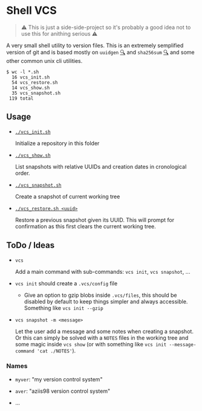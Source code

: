 
# Shell VCS

> :warning: This is just a side-side-project so it's probably a good idea not to use this for anithing serious :warning: 

A very small shell utility to version files. This is an extremely semplified version of git and is based mostly on `uuidgen` [:mag:](vcs_snapshot.sh#L8) and `sha256sum` [:mag:](vcs_snapshot.sh#L13) and some other common unix cli utilities.

```
$ wc -l *.sh
  16 vcs_init.sh
  54 vcs_restore.sh
  14 vcs_show.sh
  35 vcs_snapshot.sh
 119 total
```

## Usage

- [`./vcs_init.sh`](./vcs_init.sh)
  
    Initialize a repository in this folder

- [`./vcs_show.sh`](./vcs_show.sh)
  
    List snapshots with relative UUIDs and creation dates in cronological order.

- [`./vcs_snapshot.sh`](./vcs_snapshot.sh)
  
    Create a snapshot of current working tree

- [`./vcs_restore.sh <uuid>`](./vcs_restore.sh)
  
    Restore a previous snapshot given its UUID. This will prompt for confirmation as this first clears the current working tree.

## ToDo / Ideas

- `vcs` 

    Add a main command with sub-commands: `vcs init`, `vcs snapshot`, ...

- `vcs init` should create a `.vcs/config` file

    - Give an option to gzip blobs inside `.vcs/files`, this should be disabled by default to keep things simpler and always accessible. Something like `vcs init --gzip`

- `vcs snapshot -m <message>`

    Let the user add a message and some notes when creating a snapshot. Or this can simply be solved with a `NOTES` files in the working tree and some magic inside `vcs show` (or with something like `vcs init --message-command 'cat ./NOTES'`).

### Names

- `myver`: "my version control system"

- `aver`: "aziis98 version control system"

- ...



